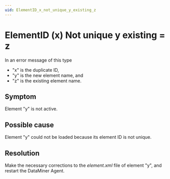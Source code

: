 ```yaml
---
uid: ElementID_x_not_unique_y_existing_z
---
```


# ElementID (x) Not unique y existing = z

In an error message of this type

- "x" is the duplicate ID,
- "y" is the new element name, and
- "z" is the existing element name.

## Symptom

Element "y" is not active.

## Possible cause

Element "y" could not be loaded because its element ID is not unique.

## Resolution

Make the necessary corrections to the *element.xml* file of element "y", and restart the DataMiner Agent.
